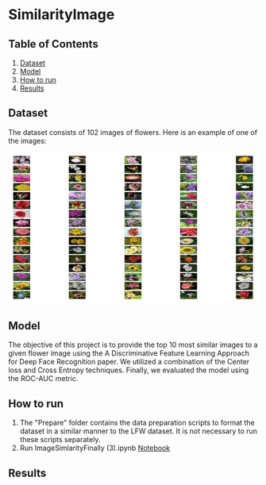 # SimilarityImage

## Table of Contents

1. [Dataset](#dataset)
2. [Model](#model)
3. [How to run](#how-to-run)
4. [Results](#results)

## Dataset

The dataset consists of 102 images of flowers. Here is an example of one of the images:

![dataset](assets/dataset.jpg)
## Model

The objective of this project is to provide the top 10 most similar images to a given flower image using the A Discriminative Feature Learning Approach for Deep Face Recognition paper. We utilized a combination of the Center loss and Cross Entropy techniques. Finally, we evaluated the model using the ROC-AUC metric.

## How to run

1. The "Prepare" folder contains the data preparation scripts to format the dataset in a similar manner to the LFW dataset. It is not necessary to run these scripts separately.
2. Run ImageSimlarityFinally (3).ipynb [Notebook](model/ImageSimlarityFinally%20(3).ipynb)

## Results